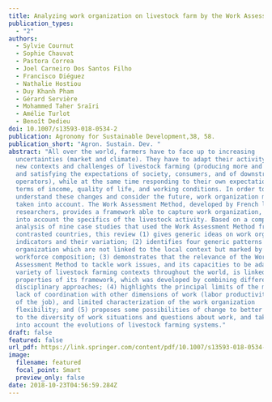 ```yaml
---
title: Analyzing work organization on livestock farm by the Work Assessment Method
publication_types:
  - "2"
authors:
  - Sylvie Cournut
  - Sophie Chauvat
  - Pastora Correa
  - Joel Carneiro Dos Santos Filho
  - Francisco Diéguez
  - Nathalie Hostiou
  - Duy Khanh Pham
  - Gérard Servière
  - Mohammed Taher Sraïri
  - Amélie Turlot
  - Benoît Dedieu
doi: 10.1007/s13593-018-0534-2
publication: Agronomy for Sustainable Development,38, 58.
publication_short: "Agron. Sustain. Dev. "
abstract: "All over the world, farmers have to face up to increasing
  uncertainties (market and climate). They have to adapt their activity to the
  new contexts and challenges of livestock farming (producing more and better,
  and satisfying the expectations of society, consumers, and of downstream
  operators), while at the same time responding to their own expectations in
  terms of income, quality of life, and working conditions. In order to
  understand these changes and consider the future, work organization must be
  taken into account. The Work Assessment Method, developed by French livestock
  researchers, provides a framework able to capture work organization, taking
  into account the specifics of the livestock activity. Based on a comparative
  analysis of nine case studies that used the Work Assessment Method from six
  contrasted countries, this review (1) gives generic ideas on work organization
  indicators and their variation; (2) identifies four generic patterns of work
  organization which are not linked to the local context but marked by the
  workforce composition; (3) demonstrates that the relevance of the Work
  Assessment Method to tackle work issues, and its capacities to be adapted to a
  variety of livestock farming contexts throughout the world, is linked to the
  properties of its framework, which was developed by combining different
  disciplinary approaches; (4) highlights the principal limits of the method:
  lack of coordination with other dimensions of work (labor productivity; sense
  of the job), and limited characterization of the work organization
  flexibility; and (5) proposes some possibilities of change to better respond
  to the diversity of work situations and questions about work, and take better
  into account the evolutions of livestock farming systems."
draft: false
featured: false
url_pdf: https://link.springer.com/content/pdf/10.1007/s13593-018-0534-2.pdf
image:
  filename: featured
  focal_point: Smart
  preview_only: false
date: 2018-10-23T04:56:59.284Z
---
```

